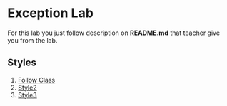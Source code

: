 # Exception Lab
For this lab you just follow description on **README.md** that teacher give you from the lab.

## Styles
1. [Follow Class](https://github.com/pattarapon044/OODP-Exception-Lab7/tree/follow-class)
2. [Style2](link2)
3. [Style3](link3)

